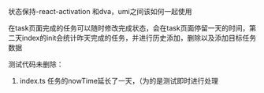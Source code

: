 状态保持-react-activation 和dva，umi之间该如何一起使用



在task页面完成的任务可以随时修改完成状态，会在task页面停留一天的时间，第二天index的init会统计昨天完成的任务，并进行历史添加，删除以及添加目标任务数据


测试代码未删除：
1. index.ts 任务的nowTime延长了一天，（为的是测试即时进行处理